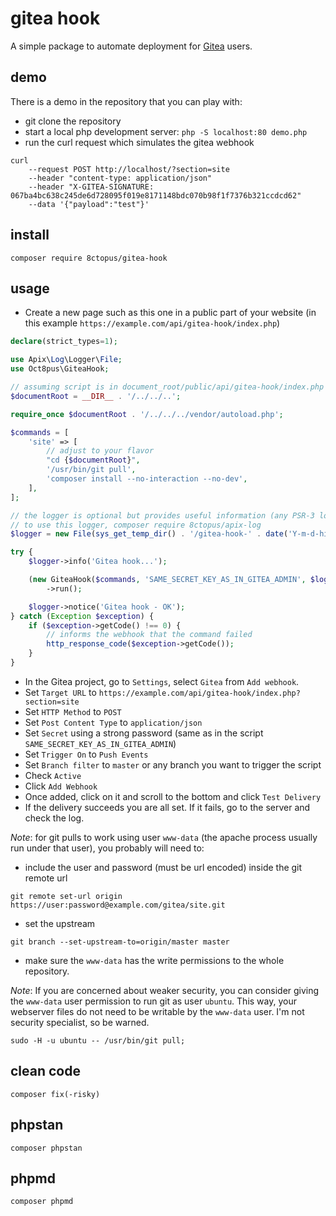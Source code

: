 # gitea hook

A simple package to automate deployment for [Gitea](https://gitea.io/) users.

## demo

There is a demo in the repository that you can play with:

- git clone the repository
- start a local php development server: `php -S localhost:80 demo.php`
- run the curl request which simulates the gitea webhook

```
curl
    --request POST http://localhost/?section=site
    --header "content-type: application/json"
    --header "X-GITEA-SIGNATURE: 067ba4bc638c245de6d728095f019e8171148bdc070b98f1f7376b321ccdcd62"
    --data '{"payload":"test"}'
```

## install

    composer require 8ctopus/gitea-hook

## usage

- Create a new page such as this one in a public part of your website (in this example `https://example.com/api/gitea-hook/index.php`)

```php
declare(strict_types=1);

use Apix\Log\Logger\File;
use Oct8pus\GiteaHook;

// assuming script is in document_root/public/api/gitea-hook/index.php
$documentRoot = __DIR__ . '/../../..';

require_once $documentRoot . '/../../../vendor/autoload.php';

$commands = [
    'site' => [
        // adjust to your flavor
        "cd {$documentRoot}",
        '/usr/bin/git pull',
        'composer install --no-interaction --no-dev',
    ],
];

// the logger is optional but provides useful information (any PSR-3 logger will do)
// to use this logger, composer require 8ctopus/apix-log
$logger = new File(sys_get_temp_dir() . '/gitea-hook-' . date('Y-m-d-his') . '.log');

try {
    $logger->info('Gitea hook...');

    (new GiteaHook($commands, 'SAME_SECRET_KEY_AS_IN_GITEA_ADMIN', $logger))
        ->run();

    $logger->notice('Gitea hook - OK');
} catch (Exception $exception) {
    if ($exception->getCode() !== 0) {
        // informs the webhook that the command failed
        http_response_code($exception->getCode());
    }
}
```

- In the Gitea project, go to `Settings`, select `Gitea` from `Add webhook`.
- Set `Target URL` to `https://example.com/api/gitea-hook/index.php?section=site`
- Set `HTTP Method` to `POST`
- Set `Post Content Type` to `application/json`
- Set `Secret` using a strong password (same as in the script `SAME_SECRET_KEY_AS_IN_GITEA_ADMIN`)
- Set `Trigger On` to `Push Events`
- Set `Branch filter` to `master` or any branch you want to trigger the script
- Check `Active`
- Click `Add Webhook`
- Once added, click on it and scroll to the bottom and click `Test Delivery`
- If the delivery succeeds you are all set. If it fails, go to the server and check the log.

_Note_: for git pulls to work using user `www-data` (the apache process usually run under that user), you probably will need to:

- include the user and password (must be url encoded) inside the git remote url

```
git remote set-url origin https://user:password@example.com/gitea/site.git
```

- set the upstream

```
git branch --set-upstream-to=origin/master master
```

- make sure the `www-data` has the write permissions to the whole repository.

_Note_: If you are concerned about weaker security, you can consider giving the `www-data` user permission to run git as user `ubuntu`. This way, your webserver files do not need to be writable by the `www-data` user. I'm not security specialist, so be warned.

```
sudo -H -u ubuntu -- /usr/bin/git pull;
```

## clean code

    composer fix(-risky)

## phpstan

    composer phpstan

## phpmd

    composer phpmd
